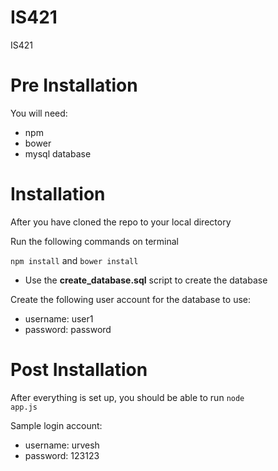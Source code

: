 # IS421
IS421 


# Pre Installation
You will need:
- npm
- bower
- mysql database

# Installation

After you have cloned the repo to your local directory

Run the following commands on terminal

<code>npm install</code> and <code>bower install</code>

- Use the <b>create_database.sql</b> script to create the database

Create the following user account for the database to use:<br>
- username: user1 <br>
- password: password

# Post Installation

After everything is set up, you should be able to run <code>node app.js</code>

Sample login account:
- username: urvesh <br>
- password: 123123




